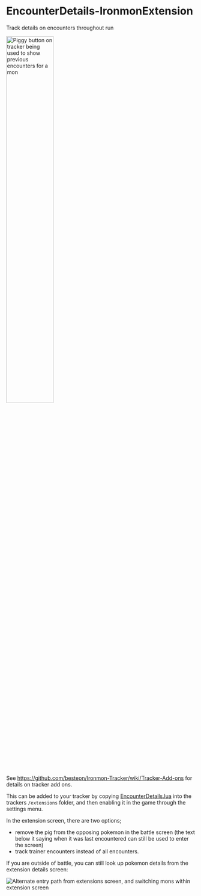 # EncounterDetails-IronmonExtension

Track details on encounters throughout run

<img alt="Piggy button on tracker being used to show previous encounters for a mon" src="https://github.com/jwunderl/EncounterDetails-IronmonExtension/assets/5615930/73af98de-7d4d-4bb3-bf1c-d2cfb80d00fc" width="50%" height="50%"/>

See https://github.com/besteon/Ironmon-Tracker/wiki/Tracker-Add-ons for details on tracker add ons.

This can be added to your tracker by copying [EncounterDetails.lua](./EncounterDetails.lua) into the trackers `/extensions` folder, and then enabling it in the game through the settings menu.

In the extension screen, there are two options;

* remove the pig from the opposing pokemon in the battle screen (the text below it saying when it was last encountered can still be used to enter the screen)
* track trainer encounters instead of all encounters.

If you are outside of battle, you can still look up pokemon details from the extension details screen:

![Alternate entry path from extensions screen, and switching mons within extension screen](https://github.com/jwunderl/EncounterDetails-IronmonExtension/assets/5615930/a30cf77e-4d12-45ad-855f-c62807dce6b5)
